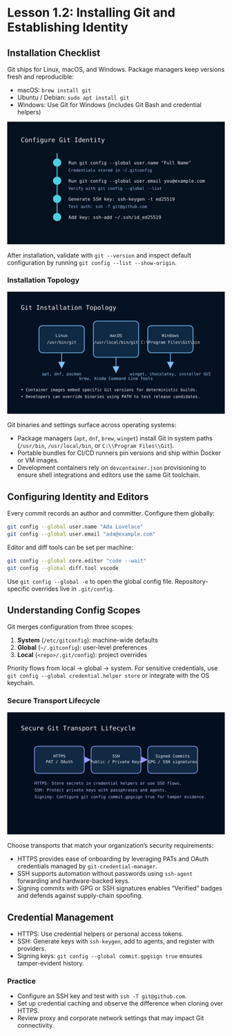 # Lesson 1.2: Installing Git and Establishing Identity

## Installation Checklist

Git ships for Linux, macOS, and Windows. Package managers keep versions fresh and reproducible:

- macOS: `brew install git`
- Ubuntu / Debian: `sudo apt install git`
- Windows: Use Git for Windows (includes Git Bash and credential helpers)

![Identity Configuration](../../../../resources/git/git_identity_configuration.svg)

After installation, validate with `git --version` and inspect default configuration by running `git config --list --show-origin`.

### Installation Topology

![Git Installation Topology](../../../../resources/git/git_installation_topology.svg)

Git binaries and settings surface across operating systems:

- Package managers (`apt`, `dnf`, `brew`, `winget`) install Git in system paths (`/usr/bin`, `/usr/local/bin`, or `C:\\Program Files\\Git`).
- Portable bundles for CI/CD runners pin versions and ship within Docker or VM images.
- Development containers rely on `devcontainer.json` provisioning to ensure shell integrations and editors use the same Git toolchain.

## Configuring Identity and Editors

Every commit records an author and committer. Configure them globally:

```bash
git config --global user.name "Ada Lovelace"
git config --global user.email "ada@example.com"
```

Editor and diff tools can be set per machine:

```bash
git config --global core.editor "code --wait"
git config --global diff.tool vscode
```

Use `git config --global -e` to open the global config file. Repository-specific overrides live in `.git/config`.

## Understanding Config Scopes

Git merges configuration from three scopes:

1. **System** (`/etc/gitconfig`): machine-wide defaults
2. **Global** (`~/.gitconfig`): user-level preferences
3. **Local** (`<repo>/.git/config`): project overrides

Priority flows from local → global → system. For sensitive credentials, use `git config --global credential.helper store` or integrate with the OS keychain.

### Secure Transport Lifecycle

![Git Secure Transport Lifecycle](../../../../resources/git/git_secure_transport.svg)

Choose transports that match your organization’s security requirements:

- HTTPS provides ease of onboarding by leveraging PATs and OAuth credentials managed by `git-credential-manager`.
- SSH supports automation without passwords using `ssh-agent` forwarding and hardware-backed keys.
- Signing commits with GPG or SSH signatures enables “Verified” badges and defends against supply-chain spoofing.

## Credential Management

- HTTPS: Use credential helpers or personal access tokens.
- SSH: Generate keys with `ssh-keygen`, add to agents, and register with providers.
- Signing keys: `git config --global commit.gpgsign true` ensures tamper-evident history.

### Practice

- Configure an SSH key and test with `ssh -T git@github.com`.
- Set up credential caching and observe the difference when cloning over HTTPS.
- Review proxy and corporate network settings that may impact Git connectivity.
